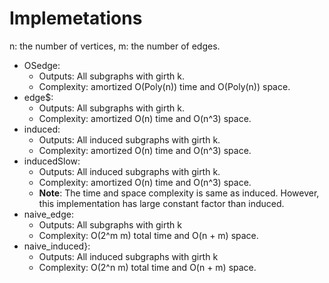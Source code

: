 # Implemetations 
n: the number of vertices, m: the number of edges. 

- OSedge: 
	- Outputs: All subgraphs with girth k. 
	- Complexity: amortized O(Poly(n)) time and O(Poly(n)) space. 
- edge$: 
	- Outputs: All subgraphs with girth k. 
	- Complexity: amortized O(n) time and O(n^3) space. 
- induced:  
	- Outputs: All induced subgraphs with girth k. 
	- Complexity: amortized O(n) time and O(n^3) space. 
- inducedSlow:  
	- Outputs: All induced subgraphs with girth k. 
	- Complexity: amortized O(n) time and O(n^3) space. 
	- $\textbf{Note}$: The time and space complexity is same as induced. However, this implementation has large constant factor than induced. 
- naive_edge: 
	- Outputs: All subgraphs with girth k
	- Complexity: O(2^m m) total time and O(n + m) space. 
- naive_induced}: 
	- Outputs: All induced subgraphs with girth k
	- Complexity: O(2^n m) total time and O(n + m) space. 
